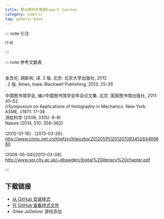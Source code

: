 ```yaml
--- 
title: 导出期刊年卷期Export Journal 
category: numeric 
tag: generic-base 
--- 
```


<!-- 此文件由脚本自动生成，请勿手动修改！ -->  

  

::: note 引注  

<sup>[1–8]</sup>  

:::  

::: note 参考文献表  

<div class="csl-bib-body">
  <div class="csl-entry second-field-align-flush hangingindent-false"> .
    <div class="csl-left-margin"> 金吾伦, 胡新和, 译. 2 版. 北京: 北京大学出版社, 2012</div> </div>
  <div class="csl-entry second-field-align-flush hangingindent-false"> 
    <div class="csl-left-margin">. 2 版. Ames, Iowa: Blackwell Publishing, 2013: 25–26</div> </div>
  <div class="csl-entry second-field-align-flush hangingindent-false"> .
    <div class="csl-left-margin"> 中国图书馆学会, 编//中国图书馆学会年会论文集. 北京: 国家图书馆出版社, 2011: 45–52</div> </div>
  <div class="csl-entry second-field-align-flush hangingindent-false"> 
    <div class="csl-left-margin">//Symposium on Applications of Holography in Mechanics. New York: ASME, c1971: 17–38</div> </div>
  <div class="csl-entry second-field-align-flush hangingindent-false"> 
    <div class="csl-left-margin">测绘科学 (2008, 33(5): 8–9)</div>  </div>
  <div class="csl-entry second-field-align-flush hangingindent-false"> 
    <div class="csl-left-margin">Nature (2014, 510: 356–362)</div>  </div>
  <div class="csl-entry second-field-align-flush hangingindent-false"> .
    <div class="csl-left-margin"> (2012-01-16) . [2013-03-26]. <a href="http://www.cnnic.net.cn/hlwfzyj/hlwxzbg/201201/P020120709345264469680">http://www.cnnic.net.cn/hlwfzyj/hlwxzbg/201201/P020120709345264469680</a></div> </div>
  <div class="csl-entry second-field-align-flush hangingindent-false"> .
    <div class="csl-left-margin"> (2008-05-04)[2013-03-08]. <a href="http://www.soi.city.ac.uk/~dbawden/digital%20literacy%20chapter.pdf">http://www.soi.city.ac.uk/~dbawden/digital%20literacy%20chapter.pdf</a></div> </div>
</div>
  

:::  

<!-- more -->  

## 下载链接  

- [从 GitHub 安装样式](https://github.com/zotero-cn/styles/./raw/main/src/export-journal-year-vol-pages/export-journal-year-vol-pages.csl)  
- [在 GitHub 查看样式文件](https://github.com/zotero-cn/styles/./tree/main/src/export-journal-year-vol-pages/export-journal-year-vol-pages.csl)  
- Gitee JsDeliver 源待添加  
